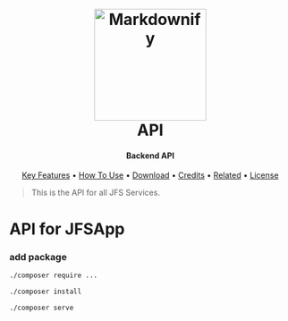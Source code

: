 <h1 align="center">
  <br>
  <a href="https://jfsapp.com"><img src="https://jfsapp.com/Open/API/Images/Brand/Logos/JFS_New/logo-flat.png" alt="Markdownify" width="200"></a>
  <br>
  API
  <br>
</h1>

<h4 align="center">Backend API</h4>



<p align="center">
  <a href="#key-features">Key Features</a> •
  <a href="#how-to-use">How To Use</a> •
  <a href="#download">Download</a> •
  <a href="#credits">Credits</a> •
  <a href="#related">Related</a> •
  <a href="#license">License</a>
</p>


> This is the API for all JFS Services.

# API for JFSApp

### add package

```bash
./composer require ...
```

```bash
./composer install
```

```bash
./composer serve
```
